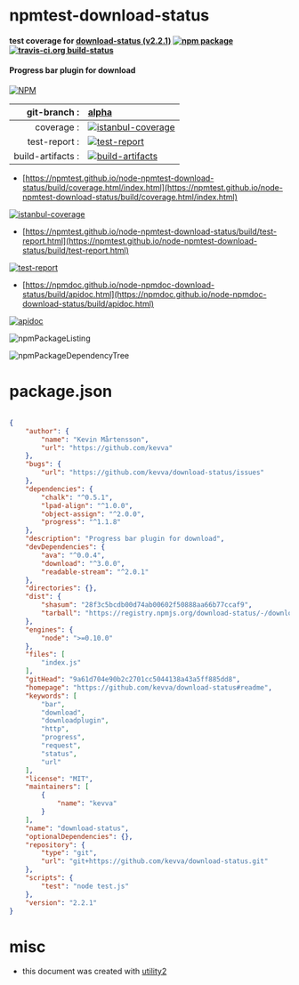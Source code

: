 # npmtest-download-status

#### test coverage for  [download-status (v2.2.1)](https://github.com/kevva/download-status#readme)  [![npm package](https://img.shields.io/npm/v/npmtest-download-status.svg?style=flat-square)](https://www.npmjs.org/package/npmtest-download-status) [![travis-ci.org build-status](https://api.travis-ci.org/npmtest/node-npmtest-download-status.svg)](https://travis-ci.org/npmtest/node-npmtest-download-status)

#### Progress bar plugin for download

[![NPM](https://nodei.co/npm/download-status.png?downloads=true&downloadRank=true&stars=true)](https://www.npmjs.com/package/download-status)

| git-branch : | [alpha](https://github.com/npmtest/node-npmtest-download-status/tree/alpha)|
|--:|:--|
| coverage : | [![istanbul-coverage](https://npmtest.github.io/node-npmtest-download-status/build/coverage.badge.svg)](https://npmtest.github.io/node-npmtest-download-status/build/coverage.html/index.html)|
| test-report : | [![test-report](https://npmtest.github.io/node-npmtest-download-status/build/test-report.badge.svg)](https://npmtest.github.io/node-npmtest-download-status/build/test-report.html)|
| build-artifacts : | [![build-artifacts](https://npmtest.github.io/node-npmtest-download-status/glyphicons_144_folder_open.png)](https://github.com/npmtest/node-npmtest-download-status/tree/gh-pages/build)|

- [https://npmtest.github.io/node-npmtest-download-status/build/coverage.html/index.html](https://npmtest.github.io/node-npmtest-download-status/build/coverage.html/index.html)

[![istanbul-coverage](https://npmtest.github.io/node-npmtest-download-status/build/screenCapture.buildCi.browser.%252Ftmp%252Fbuild%252Fcoverage.lib.html.png)](https://npmtest.github.io/node-npmtest-download-status/build/coverage.html/index.html)

- [https://npmtest.github.io/node-npmtest-download-status/build/test-report.html](https://npmtest.github.io/node-npmtest-download-status/build/test-report.html)

[![test-report](https://npmtest.github.io/node-npmtest-download-status/build/screenCapture.buildCi.browser.%252Ftmp%252Fbuild%252Ftest-report.html.png)](https://npmtest.github.io/node-npmtest-download-status/build/test-report.html)

- [https://npmdoc.github.io/node-npmdoc-download-status/build/apidoc.html](https://npmdoc.github.io/node-npmdoc-download-status/build/apidoc.html)

[![apidoc](https://npmdoc.github.io/node-npmdoc-download-status/build/screenCapture.buildCi.browser.%252Ftmp%252Fbuild%252Fapidoc.html.png)](https://npmdoc.github.io/node-npmdoc-download-status/build/apidoc.html)

![npmPackageListing](https://npmtest.github.io/node-npmtest-download-status/build/screenCapture.npmPackageListing.svg)

![npmPackageDependencyTree](https://npmtest.github.io/node-npmtest-download-status/build/screenCapture.npmPackageDependencyTree.svg)



# package.json

```json

{
    "author": {
        "name": "Kevin Mårtensson",
        "url": "https://github.com/kevva"
    },
    "bugs": {
        "url": "https://github.com/kevva/download-status/issues"
    },
    "dependencies": {
        "chalk": "^0.5.1",
        "lpad-align": "^1.0.0",
        "object-assign": "^2.0.0",
        "progress": "^1.1.8"
    },
    "description": "Progress bar plugin for download",
    "devDependencies": {
        "ava": "^0.0.4",
        "download": "^3.0.0",
        "readable-stream": "^2.0.1"
    },
    "directories": {},
    "dist": {
        "shasum": "28f3c5bcdb00d74ab00602f50888aa66b77ccaf9",
        "tarball": "https://registry.npmjs.org/download-status/-/download-status-2.2.1.tgz"
    },
    "engines": {
        "node": ">=0.10.0"
    },
    "files": [
        "index.js"
    ],
    "gitHead": "9a61d704e90b2c2701cc5044138a43a5ff885dd8",
    "homepage": "https://github.com/kevva/download-status#readme",
    "keywords": [
        "bar",
        "download",
        "downloadplugin",
        "http",
        "progress",
        "request",
        "status",
        "url"
    ],
    "license": "MIT",
    "maintainers": [
        {
            "name": "kevva"
        }
    ],
    "name": "download-status",
    "optionalDependencies": {},
    "repository": {
        "type": "git",
        "url": "git+https://github.com/kevva/download-status.git"
    },
    "scripts": {
        "test": "node test.js"
    },
    "version": "2.2.1"
}
```



# misc
- this document was created with [utility2](https://github.com/kaizhu256/node-utility2)
